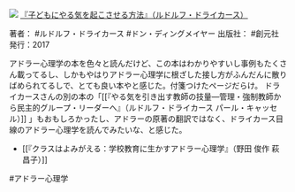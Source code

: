 ![](https://gyazo.com/5d8377f4a21666510fabdce7b13435da.jpg)
[『子どもにやる気を起こさせる方法』（ルドルフ・ドライカース）](https://amzn.to/3HZkxQ3)

著者： #ルドルフ・ドライカース #ドン・ディングメイヤー
出版社： #創元社 
発行：2017

アドラー心理学の本を色々と読んだけど、この本はわかりやすいし事例もたくさん載ってるし、しかもやはりアドラー心理学に根ざした接し方がふんだんに散りばめられてるしで、とても良い本やと感じた。付箋つけたページだらけ。
ドライカースさんの別の本の「[[『やる気を引き出す教師の技量―管理・強制教師から民主的グループ・リーダーへ』（ルドルフ・ドライカース パール・キャッセル）]]
」もおもしろかったし、アドラーの原著の翻訳ではなく、ドライカース目線のアドラー心理学を読んでみたいな、と感じた。

- [[『クラスはよみがえる：学校教育に生かすアドラー心理学』（野田 俊作 萩 昌子）]]

#アドラー心理学 